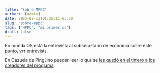 ```yaml
---
title: "Sobre MPPC"
authors: [admin]
date: 2005-08-13T08:25:11-03:00
slug: "sobre-mppc"
tags: ["MPPC", "mi primer pc"]
draft: false
---
```


En mundo OS está la entrevista al subsecretario de economía sobre este
punto, [ver entrevista](http://www.mundoos.org/node/100).

En Cazuela de Pingüino pueden leer lo que se 
[les quedó en el tintero a los creadores del programa](http://cdp.blogsome.com/2005/08/15/lo-que-quedo-afuera-del-plan-original/trackback/).
